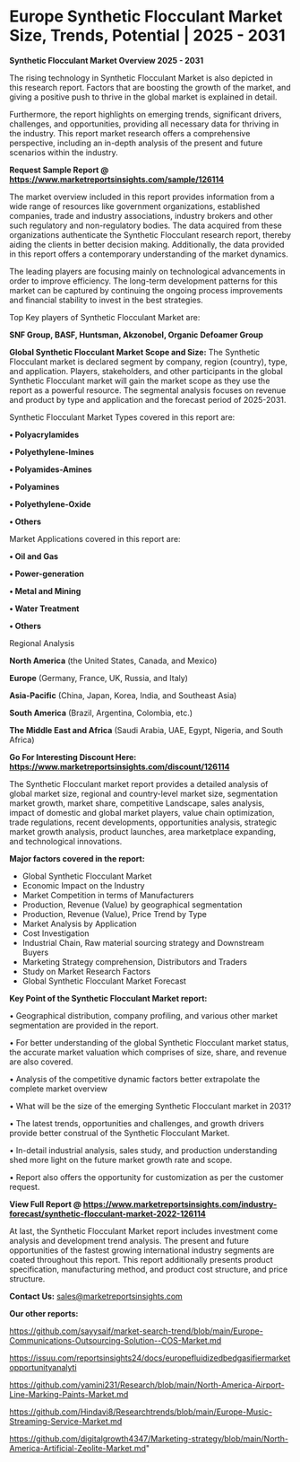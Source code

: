 # Europe Synthetic Flocculant Market Size, Trends, Potential | 2025 - 2031

<Strong> Synthetic Flocculant Market Overview 2025 - 2031</strong>

The rising technology in Synthetic Flocculant Market is also depicted in this research report. Factors that are boosting the growth of the market, and giving a positive push to thrive in the global market is explained in detail.

Furthermore, the report highlights on emerging trends, significant drivers, challenges, and opportunities, providing all necessary data for thriving in the industry. This report market research offers a comprehensive perspective, including an in-depth analysis of the present and future scenarios within the industry.

<strong>Request Sample Report @ <a href=https://www.marketreportsinsights.com/sample/126114>https://www.marketreportsinsights.com/sample/126114</a></strong>

The market overview included in this report provides information from a wide range of resources like government organizations, established companies, trade and industry associations, industry brokers and other such regulatory and non-regulatory bodies. The data acquired from these organizations authenticate the Synthetic Flocculant research report, thereby aiding the clients in better decision making. Additionally, the data provided in this report offers a contemporary understanding of the market dynamics.

The leading players are focusing mainly on technological advancements in order to improve efficiency. The long-term development patterns for this market can be captured by continuing the ongoing process improvements and financial stability to invest in the best strategies.

Top Key players of Synthetic Flocculant Market are:

<strong>SNF Group, BASF, Huntsman, Akzonobel, Organic Defoamer Group</strong>

<strong><b>Global Synthetic Flocculant Market Scope and Size:</b></strong>
The Synthetic Flocculant market is declared segment by company, region (country), type, and application. Players, stakeholders, and other participants in the global Synthetic Flocculant market will gain the market scope as they use the report as a powerful resource. The segmental analysis focuses on revenue and product by type and application and the forecast period of 2025-2031.

Synthetic Flocculant Market Types covered in this report are:

<strong>• Polyacrylamides

• Polyethylene-Imines

• Polyamides-Amines

• Polyamines

• Polyethylene-Oxide

• Others</strong>

Market Applications covered in this report are:

<strong>• Oil and Gas

• Power-generation

• Metal and Mining

• Water Treatment

• Others</strong> 

Regional Analysis

<strong>North America</strong> (the United States, Canada, and Mexico)

<strong>Europe</strong> (Germany, France, UK, Russia, and Italy)

<strong>Asia-Pacific</strong> (China, Japan, Korea, India, and Southeast Asia)

<strong>South America</strong> (Brazil, Argentina, Colombia, etc.)

<strong>The Middle East and Africa</strong> (Saudi Arabia, UAE, Egypt, Nigeria, and South Africa)

<strong>Go For Interesting Discount Here: <a href=https://www.marketreportsinsights.com/discount/126114>https://www.marketreportsinsights.com/discount/126114</a></strong>

The Synthetic Flocculant market report provides a detailed analysis of global market size, regional and country-level market size, segmentation market growth, market share, competitive Landscape, sales analysis, impact of domestic and global market players, value chain optimization, trade regulations, recent developments, opportunities analysis, strategic market growth analysis, product launches, area marketplace expanding, and technological innovations.

<strong><b>Major factors covered in the report:</b></strong>
<ul>
  <li>Global Synthetic Flocculant Market </li>
  <li>Economic Impact on the Industry</li>
  <li>Market Competition in terms of Manufacturers</li>
  <li>Production, Revenue (Value) by geographical segmentation</li>
  <li>Production, Revenue (Value), Price Trend by Type</li>
  <li>Market Analysis by Application</li>
  <li>Cost Investigation</li>
  <li>Industrial Chain, Raw material sourcing strategy and Downstream Buyers</li>
  <li>Marketing Strategy comprehension, Distributors and Traders</li>
  <li>Study on Market Research Factors</li>
  <li>Global Synthetic Flocculant Market Forecast</li>
</ul>

<strong><b>Key Point of the Synthetic Flocculant Market report:</b></strong>

• Geographical distribution, company profiling, and various other market segmentation are provided in the report.

• For better understanding of the global Synthetic Flocculant market status, the accurate market valuation which comprises of size, share, and revenue are also covered.

• Analysis of the competitive dynamic factors better extrapolate the complete market overview

• What will be the size of the emerging Synthetic Flocculant market in 2031?

• The latest trends, opportunities and challenges, and growth drivers provide better construal of the Synthetic Flocculant Market.

• In-detail industrial analysis, sales study, and production understanding shed more light on the future market growth rate and scope.

• Report also offers the opportunity for customization as per the customer request.

<strong><b>View Full Report @ <a href=https://www.marketreportsinsights.com/industry-forecast/synthetic-flocculant-market-2022-126114>https://www.marketreportsinsights.com/industry-forecast/synthetic-flocculant-market-2022-126114</a></b></strong>


At last, the Synthetic Flocculant Market report includes investment come analysis and development trend analysis. The present and future opportunities of the fastest growing international industry segments are coated throughout this report. This report additionally presents product specification, manufacturing method, and product cost structure, and price structure.

<strong>Contact Us:</strong>
sales@marketreportsinsights.com

<strong>Our other reports:</strong>

<a href=https://github.com/sayysaif/market-search-trend/blob/main/Europe-Communications-Outsourcing-Solution--COS-Market.md>https://github.com/sayysaif/market-search-trend/blob/main/Europe-Communications-Outsourcing-Solution--COS-Market.md</a>

<a href=https://issuu.com/reportsinsights24/docs/europefluidizedbedgasifiermarketopportunityanalyti>https://issuu.com/reportsinsights24/docs/europefluidizedbedgasifiermarketopportunityanalyti</a>

<a href=https://github.com/yamini231/Research/blob/main/North-America-Airport-Line-Marking-Paints-Market.md>https://github.com/yamini231/Research/blob/main/North-America-Airport-Line-Marking-Paints-Market.md</a>

<a href=https://github.com/Hindavi8/Researchtrends/blob/main/Europe-Music-Streaming-Service-Market.md>https://github.com/Hindavi8/Researchtrends/blob/main/Europe-Music-Streaming-Service-Market.md</a>

<a href=https://github.com/digitalgrowth4347/Marketing-strategy/blob/main/North-America-Artificial-Zeolite-Market.md>https://github.com/digitalgrowth4347/Marketing-strategy/blob/main/North-America-Artificial-Zeolite-Market.md</a>"
